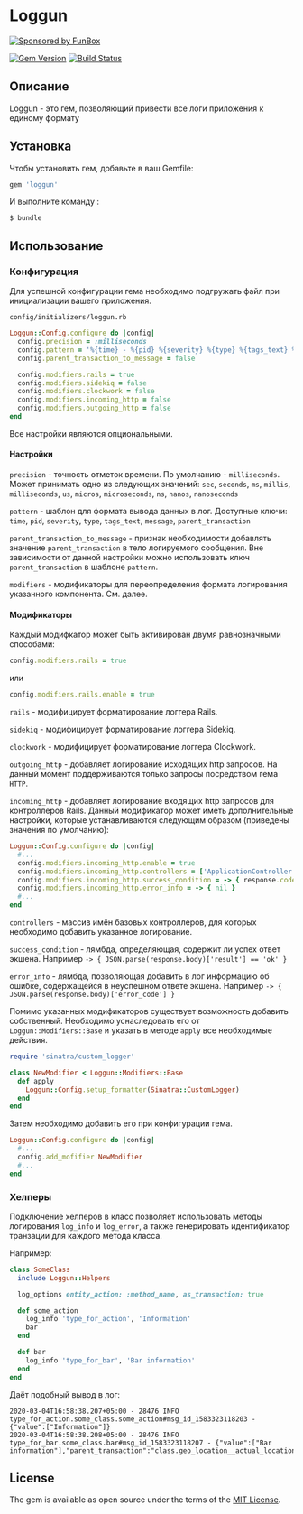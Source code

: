 # Loggun

[![Sponsored by FunBox](https://funbox.ru/badges/sponsored_by_funbox_compact.svg)](https://funbox.ru)

[![Gem Version](https://badge.fury.io/rb/loggun.svg)](https://badge.fury.io/rb/loggun)
[![Build Status](https://travis-ci.org/funbox/loggun.svg?branch=master)](https://travis-ci.org/funbox/loggun)

## Описание
Loggun - это гем, позволяющий привести все логи приложения к единому формату

## Установка

Чтобы установить гем, добавьте в ваш Gemfile:

```ruby
gem 'loggun'
```

И выполните команду :

    $ bundle

## Использование

### Конфигурация
Для успешной конфигурации гема необходимо подгружать файл при инициализации вашего приложения.

`config/initializers/loggun.rb`

```ruby
Loggun::Config.configure do |config|
  config.precision = :milliseconds
  config.pattern = '%{time} - %{pid} %{severity} %{type} %{tags_text} %{message}'
  config.parent_transaction_to_message = false

  config.modifiers.rails = true
  config.modifiers.sidekiq = false
  config.modifiers.clockwork = false
  config.modifiers.incoming_http = false
  config.modifiers.outgoing_http = false
end
```
Все настройки являются опциональными.
#### Настройки
`precision` - точность отметок времени. По умолчанию - `milliseconds`. Может принимать одно из следующих значений: `sec`, `seconds`, `ms`, `millis`, `milliseconds`, `us`, `micros`, `microseconds`, `ns`, `nanos`, `nanoseconds`

`pattern` - шаблон для формата вывода данных в лог. Доступные ключи: `time`, `pid`, `severity`, `type`, `tags_text`, `message`, `parent_transaction`

`parent_transaction_to_message` - признак необходимости добавлять значение `parent_transaction` в тело логируемого сообщения. 
Вне зависимости от данной настройки можно использовать ключ `parent_transaction` в шаблоне `pattern`.

`modifiers` - модификаторы для переопределения формата логирования указанного компонента. См. далее.

#### Модификаторы
Каждый модифкатор может быть активирован двумя равнозначными способами:
```ruby
config.modifiers.rails = true
```
или
```ruby
config.modifiers.rails.enable = true
```

`rails` - модифицирует форматирование логгера Rails.

`sidekiq` - модифицирует форматирование логгера Sidekiq.

`clockwork` - модифицирует форматирование логгера Clockwork.

`outgoing_http` - добавляет логирование исходящих http запросов. 
На данный момент поддерживаются только запросы посредством гема `HTTP`.

`incoming_http` - добавляет логирование входящих http запросов для контроллеров Rails.
Данный модификатор может иметь дополнительные настройки, которые устанавливаются следующим образом 
(приведены значения по умолчанию):

```ruby
Loggun::Config.configure do |config|
  #...
  config.modifiers.incoming_http.enable = true
  config.modifiers.incoming_http.controllers = ['ApplicationController']
  config.modifiers.incoming_http.success_condition = -> { response.code == '200' }
  config.modifiers.incoming_http.error_info = -> { nil }
  #...
end
```

`controllers` - массив имён базовых контроллеров, для которых необходимо добавить указанное логирование.

`success_condition` - лямбда, определяющая, содержит ли успех ответ экшена. Например `-> { JSON.parse(response.body)['result'] == 'ok' }`

`error_info` - лямбда, позволяющая добавить в лог информацию об ошибке, содержащейся в неуспешном ответе экшена. 
Например `-> { JSON.parse(response.body)['error_code'] }`

Помимо указанных модификаторов существует возможность добавить собственный. 
Необходимо уснаследовать его от `Loggun::Modifiers::Base` и указать в методе `apply` все необходимые действия.
```ruby
require 'sinatra/custom_logger'

class NewModifier < Loggun::Modifiers::Base
  def apply
    Loggun::Config.setup_formatter(Sinatra::CustomLogger)
  end
end
```
Затем необходимо добавить его при конфигурации гема.

```ruby
Loggun::Config.configure do |config|
  #...
  config.add_mofifier NewModifier
  #...
end
```

### Хелперы
Подключение хелперов в класс позволяет использовать методы логирования `log_info` и `log_error`, 
а также генерировать идентификатор транзации для каждого метода класса.

Например:
```ruby
class SomeClass
  include Loggun::Helpers

  log_options entity_action: :method_name, as_transaction: true

  def some_action
    log_info 'type_for_action', 'Information'
    bar
  end

  def bar
    log_info 'type_for_bar', 'Bar information'
  end
end
```
Даёт подобный вывод в лог:
```
2020-03-04T16:58:38.207+05:00 - 28476 INFO type_for_action.some_class.some_action#msg_id_1583323118203 - {"value":["Information"]}
2020-03-04T16:58:38.208+05:00 - 28476 INFO type_for_bar.some_class.bar#msg_id_1583323118207 - {"value":["Bar information"],"parent_transaction":"class.geo_location__actual_location.fetch_input#msg_id_1583323118203"}
```

## License

The gem is available as open source under the terms of the [MIT License](http://opensource.org/licenses/MIT).